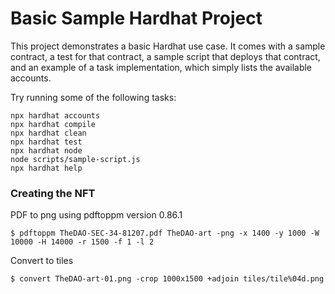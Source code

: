 # Basic Sample Hardhat Project

This project demonstrates a basic Hardhat use case. It comes with a sample contract, a test for that contract, a sample script that deploys that contract, and an example of a task implementation, which simply lists the available accounts.

Try running some of the following tasks:

```shell
npx hardhat accounts
npx hardhat compile
npx hardhat clean
npx hardhat test
npx hardhat node
node scripts/sample-script.js
npx hardhat help
```

### Creating the NFT

PDF to png using pdftoppm version 0.86.1

```
$ pdftoppm TheDAO-SEC-34-81207.pdf TheDAO-art -png -x 1400 -y 1000 -W 10000 -H 14000 -r 1500 -f 1 -l 2
```

Convert to tiles

```
$ convert TheDAO-art-01.png -crop 1000x1500 +adjoin tiles/tile%04d.png
```